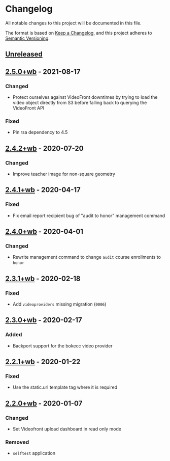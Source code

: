 # Changelog

All notable changes to this project will be documented in this file.

The format is based on [Keep a Changelog](https://keepachangelog.com/en/1.0.0/),
and this project adheres to [Semantic Versioning](https://semver.org/spec/v2.0.0.html).

## [Unreleased]

## [2.5.0+wb] - 2021-08-17

### Changed

- Protect ourselves against VideoFront downtimes by trying to load the video
  object directly from S3 before falling back to querying the VideoFront API

### Fixed

- Pin rsa dependency to 4.5

## [2.4.2+wb] - 2020-07-20

### Changed

- Improve teacher image for non-square geometry

## [2.4.1+wb] - 2020-04-17

### Fixed

- Fix email report recipient bug of "audit to honor" management command

## [2.4.0+wb] - 2020-04-01

### Changed

- Rewrite management command to change `audit` course enrollments to `honor`

## [2.3.1+wb] - 2020-02-18

### Fixed

- Add `videoproviders` missing migration (`0006`)

## [2.3.0+wb] - 2020-02-17

### Added

- Backport support for the bokecc video provider

## [2.2.1+wb] - 2020-01-22

### Fixed

- Use the static.url template tag where it is required

## [2.2.0+wb] - 2020-01-07

### Changed

- Set Videofront upload dashboard in read only mode

### Removed

- `selftest` application

[unreleased]: https://github.com/openfun/fun-apps/compare/v2.5.0+wb...eucalyptus.3-wb
[2.5.0+wb]: https://github.com/openfun/fun-apps/compare/v2.4.2+wb...v2.5.0+wb
[2.4.2+wb]: https://github.com/openfun/fun-apps/compare/v2.4.1+wb...v2.4.2+wb
[2.4.1+wb]: https://github.com/openfun/fun-apps/compare/v2.4.0+wb...v2.4.1+wb
[2.4.0+wb]: https://github.com/openfun/fun-apps/compare/v2.3.1+wb...v2.4.0+wb
[2.3.1+wb]: https://github.com/openfun/fun-apps/compare/v2.3.0+wb...v2.3.1+wb
[2.3.0+wb]: https://github.com/openfun/fun-apps/compare/v2.2.1+wb...v2.3.0+wb
[2.2.1+wb]: https://github.com/openfun/fun-apps/compare/v2.2.0+wb...v2.2.1+wb
[2.2.0+wb]: https://github.com/openfun/fun-apps/releases/tag/v2.2.0+wb
